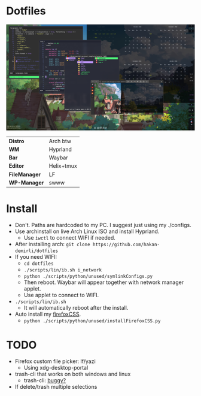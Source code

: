 # Dotfiles

![de](assets/de.png)

|   |   |
|---|---|
| **Distro**      | Arch btw   |
| **WM**          | Hyprland   |
| **Bar**         | Waybar     |
| **Editor**      | Helix+tmux |
| **FileManager** | LF         |
| **WP-Manager**  | swww       |

# Install
* Don't. Paths are hardcoded to my PC. I suggest just using my ./configs.
* Use archinstall on live Arch Linux ISO and install Hyprland.
  * Use `iwctl` to connect WIFI if needed.
* After installing arch: `git clone https://github.com/hakan-demirli/dotfiles`
* If you need WIFI:
  * `cd dotfiles`
  * `./scripts/lin/ib.sh i_network`
  * `python ./scripts/python/unused/symlinkConfigs.py`
  * Then reboot. Waybar will appear together with network manager applet.
  * Use applet to connect to WIFI.
* `./scripts/lin/ib.sh`
  * It will automatically reboot after the install. 
* Auto install my [firefoxCSS](https://github.com/hakan-demirli/Firefox_Custom_CSS).
  * `python ./scripts/python/unused/installFirefoxCSS.py`


# TODO
- Firefox custom file picker: lf/yazi
  - Using xdg-desktop-portal
- trash-cli that works on both windows and linux
  - trash-cli: [buggy?](https://github.com/andreafrancia/trash-cli/issues/65)
- lf delete/trash multiple selections

